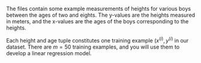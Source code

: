 The files contain some example measurements of heights for various boys between the ages of two and eights. The y-values are the heights measured in meters, and the x-values are the ages of the boys corresponding to the heights.

Each height and age tuple constitutes one training example  $(x^{(i)}, y^{(i)}$ in our dataset. There are $m = 50$ training examples, and you will use them to develop a linear regression model.


